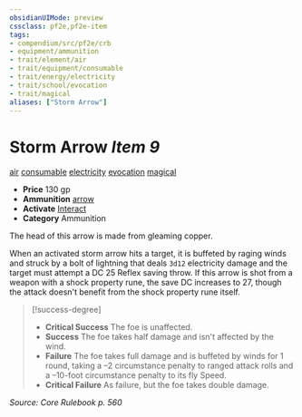 ```yaml
---
obsidianUIMode: preview
cssclass: pf2e,pf2e-item
tags:
- compendium/src/pf2e/crb
- equipment/ammunition
- trait/element/air
- trait/equipment/consumable
- trait/energy/electricity
- trait/school/evocation
- trait/magical
aliases: ["Storm Arrow"]
---
```

# Storm Arrow *Item 9*  
[air](air.md)  [consumable](consumable.md)  [electricity](electricity.md)  [evocation](evocation.md)  [magical](magical.md)  

- **Price** 130 gp
- **Ammunition** [arrow](arrow.md)
- **Activate** [Interact](interact.md)
- **Category** Ammunition

The head of this arrow is made from gleaming copper.

When an activated storm arrow hits a target, it is buffeted by raging winds and struck by a bolt of lightning that deals `3d12` electricity damage and the target must attempt a DC 25 Reflex saving throw. If this arrow is shot from a weapon with a shock property rune, the save DC increases to 27, though the attack doesn't benefit from the shock property rune itself.

> [!success-degree] 
> - **Critical Success** The foe is unaffected.
> - **Success** The foe takes half damage and isn't affected by the wind.
> - **Failure** The foe takes full damage and is buffeted by winds for 1 round, taking a –2 circumstance penalty to ranged attack rolls and a –10-foot circumstance penalty to its fly Speed.
> - **Critical Failure** As failure, but the foe takes double damage.

*Source: Core Rulebook p. 560*
